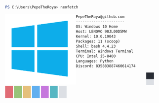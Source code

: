 ```powershell
PS C:\Users\PepeTheRoya> neofetch
```

<img align="left" src="./assets/preview/logo.png" alt="logo.png" width="229"/> 

```chsarp
PepeTheRoya@github.com
----------------------
OS: Windows 10 Home
Host: LENOVO 90JL00D5MW
Kernel: 10.0.19043
Packages: 11 (scoop)
Shell: bash 4.4.23
Terminal: Windows Terminal
CPU: Intel i5-8400
Languages: Python
Discord: 835883887460614174
```

<p align="left">
  &nbsp; &nbsp; &nbsp; &nbsp; &nbsp;&nbsp; &nbsp; &nbsp; &nbsp; &nbsp;&nbsp; &nbsp; &nbsp; &nbsp; &nbsp; &nbsp; &nbsp; &nbsp; &nbsp; &nbsp; &nbsp;&nbsp; &nbsp; &nbsp; &nbsp; &nbsp;&nbsp; &nbsp; &nbsp; &nbsp; &nbsp;
  <img alt="#1" src="./assets/colors/black_gray.png" width="25" height="40"/>
  <img alt="#2" src="./assets/colors/red.png" width="25" height="40"/>
  <img alt="#3" src="./assets/colors/green.png" width="25" height="40"/>
  <img alt="#4" src="./assets/colors/teal.png" width="25" height="40"/>
  <img alt="#5" src="./assets/colors/blue.png" width="25" height="40"/>
  <img alt="#6" src="./assets/colors/pink.png" width="25" height="40"/>
  <img alt="#7" src="./assets/colors/cyan.png" width="25" height="40"/>
  <img alt="#8" src="./assets/colors/white.png" width="25" height="40"/>
</p>